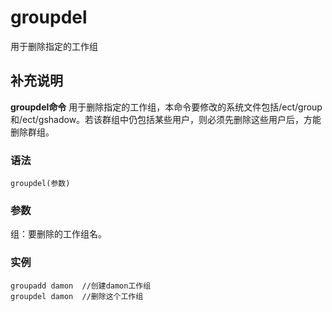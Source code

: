 groupdel
===

用于删除指定的工作组

## 补充说明

**groupdel命令** 用于删除指定的工作组，本命令要修改的系统文件包括/ect/group和/ect/gshadow。若该群组中仍包括某些用户，则必须先删除这些用户后，方能删除群组。

###  语法

```
groupdel(参数)
```

###  参数

组：要删除的工作组名。

###  实例

```
groupadd damon  //创建damon工作组
groupdel damon  //删除这个工作组
```


